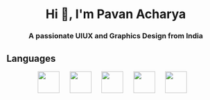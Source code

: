 <h1 align="center">Hi 👋, I'm Pavan Acharya</h1>
<h3 align="center">A passionate UIUX and Graphics Design from India</h3>

## Languages
<p align="center">
   <img src="https://www.svgrepo.com/show/303480/c-logo.svg" height="50px">&nbsp;&nbsp;&nbsp;&nbsp;&nbsp;
   <img src="https://www.svgrepo.com/show/349402/html5.svg" height="50px">&nbsp;&nbsp;&nbsp;&nbsp;&nbsp;
   <img src="https://www.svgrepo.com/show/349330/css3.svg"  height="50px">&nbsp;&nbsp;&nbsp;&nbsp;&nbsp;
   <img src="https://www.svgrepo.com/show/349419/javascript.svg" height="50px">&nbsp;&nbsp;&nbsp;&nbsp;&nbsp;
   <img src="https://www.svgrepo.com/show/374016/python.svg" height="50px">&nbsp;&nbsp;&nbsp;&nbsp
</p>
